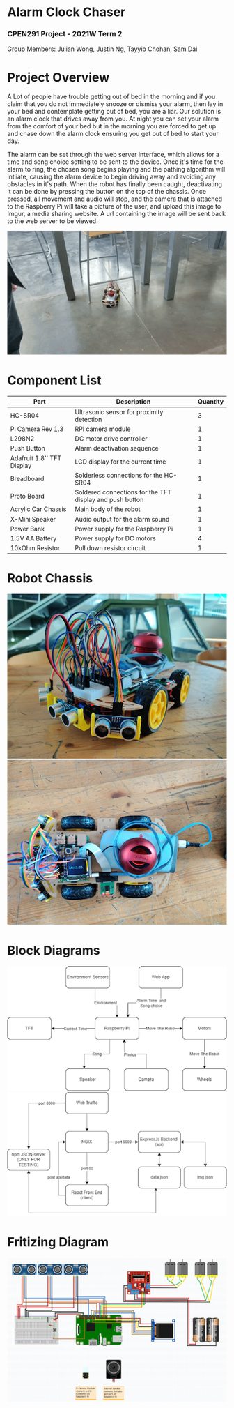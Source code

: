 # Alarm Clock Chaser 

### CPEN291 Project - 2021W Term 2 

Group Members: Julian Wong, Justin Ng, Tayyib Chohan, Sam Dai 

# Project Overview
A Lot of people have trouble getting out of bed in the morning and if you claim that you do not immediately snooze or dismiss your alarm, then lay in your bed and contemplate getting out of bed, you are a liar. 
Our solution is an alarm clock that drives away from you. At night you can set your alarm from the comfort of your bed but in the morning you are forced to get up and chase down the alarm clock ensuring you get out of bed to start your day. 

The alarm can be set through the web server interface, which allows for a time and song choice setting to be sent to the device. Once it's time for the alarm to ring, the chosen song begins playing and the pathing algorithm will intiiate, causing the alarm device to begin driving away and avoiding any obstacles in it's path. When the robot has finally been caught, deactivating it can be done by pressing the button on the top of the chassis. Once pressed, all movement and audio will stop, and the camera that is attached to the Raspberry Pi will take a picture of the user, and upload this image to Imgur, a media sharing website. A url containing the image will be sent back to the web server to be viewed. 

![alt text](images/pathing.gif)


# Component List

| Part                       | Description                                              | Quantity |
| -------------------------- | -------------------------------------------------------- | -------- | 
| HC-SR04                    | Ultrasonic sensor for proximity detection                | 3        | 
| Pi Camera Rev 1.3          | RPI camera module                                        | 1        | 
| L298N2                     | DC motor drive controller                                | 1        | 
| Push Button                | Alarm deactivation sequence                              | 1        | 
| Adafruit 1.8'' TFT Display | LCD display for the current time                         | 1        |
| Breadboard                 | Solderless connections for the HC-SR04                   | 1        |
| Proto Board                | Soldered connections for the TFT display and push button | 1        | 
| Acrylic Car Chassis        | Main body of the robot                                   | 1        | 
| X-Mini Speaker             | Audio output for the alarm sound                         | 1        | 
| Power Bank                 | Power supply for the Raspberry Pi                        | 1        | 
| 1.5V AA Battery            | Power supply for DC motors                               | 4        |
| 10kOhm Resistor            | Pull down resistor circuit                               | 1        |


# Robot Chassis

![alt text](images/front_chassis.jpg)
![alt text](images/top_chassis.jpg)

# Block Diagrams 

![alt text](images/hardware_block.png)
![alt text](images/server_block.png) 

# Fritizing Diagram
![alt text](images/fritzing.png)
